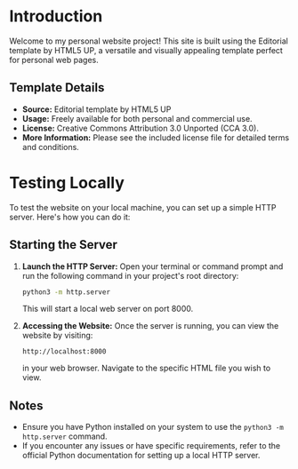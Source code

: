 # Introduction

Welcome to my personal website project! This site is built using the Editorial template by HTML5 UP, a versatile and visually appealing template perfect for personal web pages.

## Template Details

- **Source:** Editorial template by HTML5 UP
- **Usage:** Freely available for both personal and commercial use.
- **License:** Creative Commons Attribution 3.0 Unported (CCA 3.0).
- **More Information:** Please see the included license file for detailed terms and conditions.

# Testing Locally

To test the website on your local machine, you can set up a simple HTTP server. Here's how you can do it:

## Starting the Server

1. **Launch the HTTP Server:**
   Open your terminal or command prompt and run the following command in your project's root directory:

   ```bash
   python3 -m http.server
   ```

   This will start a local web server on port 8000.

2. **Accessing the Website:**
   Once the server is running, you can view the website by visiting:

   ```
   http://localhost:8000
   ```

   in your web browser. Navigate to the specific HTML file you wish to view.

## Notes

- Ensure you have Python installed on your system to use the `python3 -m http.server` command.
- If you encounter any issues or have specific requirements, refer to the official Python documentation for setting up a local HTTP server.